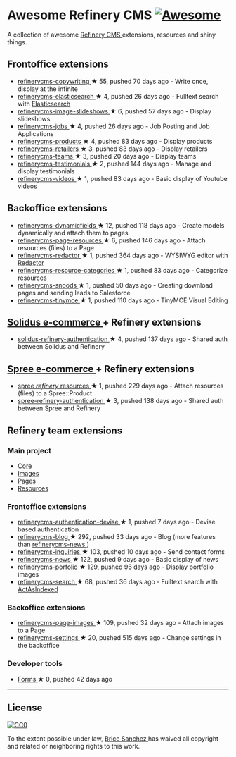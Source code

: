 <h1>
 Awesome Refinery CMS
 <a href="https://github.com/sindresorhus/awesome">
  <img alt="Awesome" src="https://cdn.rawgit.com/sindresorhus/awesome/d7305f38d29fed78fa85652e3a63e154dd8e8829/media/badge.svg"/>
 </a>
</h1>
<p>
 A collection of awesome
 <a href="http://www.refinerycms.com/">
  Refinery CMS
 </a>
 extensions, resources and shiny things.
</p>
<h2>
 Frontoffice extensions
</h2>
<ul>
 <li>
  <a href="https://github.com/unixcharles/refinerycms-copywriting">
   refinerycms-copywriting
  </a>
  <span>
   &#9733 55, pushed 70 days ago
  </span>
  - Write once, display at the infinite
 </li>
 <li>
  <a href="https://github.com/refinerycms-contrib/refinerycms-elasticsearch">
   refinerycms-elasticsearch
  </a>
  <span>
   &#9733 4, pushed 26 days ago
  </span>
  - Fulltext search with
  <a href="https://github.com/elastic/elasticsearch-ruby">
   Elasticsearch
  </a>
 </li>
 <li>
  <a href="https://github.com/bisscomm/refinerycms-image-slideshows">
   refinerycms-image-slideshows
  </a>
  <span>
   &#9733 6, pushed 57 days ago
  </span>
  - Display slideshows
 </li>
 <li>
  <a href="https://github.com/bisscomm/refinerycms-jobs">
   refinerycms-jobs
  </a>
  <span>
   &#9733 4, pushed 26 days ago
  </span>
  - Job Posting and Job Applications
 </li>
 <li>
  <a href="https://github.com/bisscomm/refinerycms-products">
   refinerycms-products
  </a>
  <span>
   &#9733 4, pushed 83 days ago
  </span>
  - Display products
 </li>
 <li>
  <a href="https://github.com/bisscomm/refinerycms-retailers">
   refinerycms-retailers
  </a>
  <span>
   &#9733 3, pushed 83 days ago
  </span>
  - Display retailers
 </li>
 <li>
  <a href="https://github.com/bisscomm/refinerycms-teams">
   refinerycms-teams
  </a>
  <span>
   &#9733 3, pushed 20 days ago
  </span>
  - Display teams
 </li>
 <li>
  <a href="https://github.com/anitagraham/refinerycms-testimonials">
   refinerycms-testimonials
  </a>
  <span>
   &#9733 2, pushed 144 days ago
  </span>
  - Manage and display testimonials
 </li>
 <li>
  <a href="https://github.com/bisscomm/refinerycms-videos">
   refinerycms-videos
  </a>
  <span>
   &#9733 1, pushed 83 days ago
  </span>
  - Basic display of Youtube videos
 </li>
</ul>
<h2>
 Backoffice extensions
</h2>
<ul>
 <li>
  <a href="https://github.com/jfalameda/refinerycms-dynamicfields">
   refinerycms-dynamicfields
  </a>
  <span>
   &#9733 12, pushed 118 days ago
  </span>
  - Create models dynamically and attach them to pages
 </li>
 <li>
  <a href="https://github.com/anitagraham/refinerycms-page-resources">
   refinerycms-page-resources
  </a>
  <span>
   &#9733 6, pushed 146 days ago
  </span>
  - Attach resources (files) to a Page
 </li>
 <li>
  <a href="https://github.com/rabid/refinerycms-redactor">
   refinerycms-redactor
  </a>
  <span>
   &#9733 1, pushed 364 days ago
  </span>
  - WYSIWYG editor with
  <a href="https://imperavi.com/redactor/">
   Redactor
  </a>
 </li>
 <li>
  <a href="https://github.com/bisscomm/refinerycms-resource-categories">
   refinerycms-resource-categories
  </a>
  <span>
   &#9733 1, pushed 83 days ago
  </span>
  - Categorize resources
 </li>
 <li>
  <a href="https://github.com/cleverlemming/refinerycms-snoods">
   refinerycms-snoods
  </a>
  <span>
   &#9733 1, pushed 50 days ago
  </span>
  - Creating download pages and sending leads to Salesforce
 </li>
 <li>
  <a href="https://github.com/ghoppe/refinerycms-tinymce">
   refinerycms-tinymce
  </a>
  <span>
   &#9733 1, pushed 110 days ago
  </span>
  - TinyMCE Visual Editing
 </li>
</ul>
<h2>
 <a href="https://github.com/solidusio/solidus">
  Solidus e-commerce
 </a>
 + Refinery extensions
</h2>
<ul>
 <li>
  <a href="https://github.com/refinerycms-contrib/solidus-refinery-authentication">
   solidus-refinery-authentication
  </a>
  <span>
   &#9733 4, pushed 137 days ago
  </span>
  - Shared auth between Solidus and Refinery
 </li>
</ul>
<h2>
 <a href="https://github.com/spree/spree">
  Spree e-commerce
 </a>
 + Refinery extensions
</h2>
<ul>
 <li>
  <a href="https://github.com/bisscomm/spree_refinery_resources">
   spree
   <em>
    refinery
   </em>
   resources
  </a>
  <span>
   &#9733 1, pushed 229 days ago
  </span>
  - Attach resources (files) to a Spree::Product
 </li>
 <li>
  <a href="https://github.com/refinerycms-contrib/spree-refinery-authentication">
   spree-refinery-authentication
  </a>
  <span>
   &#9733 3, pushed 138 days ago
  </span>
  - Shared auth between Spree and Refinery
 </li>
</ul>
<h2>
 Refinery team extensions
</h2>
<h3>
 Main project
</h3>
<ul>
 <li>
  <a href="https://github.com/refinery/refinerycms/tree/master/core">
   Core
  </a>
 </li>
 <li>
  <a href="https://github.com/refinery/refinerycms/tree/master/images">
   Images
  </a>
 </li>
 <li>
  <a href="https://github.com/refinery/refinerycms/tree/master/pages">
   Pages
  </a>
 </li>
 <li>
  <a href="https://github.com/refinery/refinerycms/tree/master/resources">
   Resources
  </a>
 </li>
</ul>
<h3>
 Frontoffice extensions
</h3>
<ul>
 <li>
  <a href="https://github.com/refinery/refinerycms-authentication-devise">
   refinerycms-authentication-devise
  </a>
  <span>
   &#9733 1, pushed 7 days ago
  </span>
  - Devise based authentication
 </li>
 <li>
  <a href="https://github.com/refinery/refinerycms-blog">
   refinerycms-blog
  </a>
  <span>
   &#9733 292, pushed 33 days ago
  </span>
  - Blog (more features than
  <a href="https://github.com/refinery/refinerycms-news">
   refinerycms-news
  </a>
  )
 </li>
 <li>
  <a href="https://github.com/refinery/refinerycms-inquiries">
   refinerycms-inquiries
  </a>
  <span>
   &#9733 103, pushed 10 days ago
  </span>
  - Send contact forms
 </li>
 <li>
  <a href="https://github.com/refinery/refinerycms-news">
   refinerycms-news
  </a>
  <span>
   &#9733 122, pushed 9 days ago
  </span>
  - Basic display of news
 </li>
 <li>
  <a href="https://github.com/refinery/refinerycms-portfolio">
   refinerycms-porfolio
  </a>
  <span>
   &#9733 129, pushed 96 days ago
  </span>
  - Display portfolio images
 </li>
 <li>
  <a href="https://github.com/refinery/refinerycms-search">
   refinerycms-search
  </a>
  <span>
   &#9733 68, pushed 36 days ago
  </span>
  - Fulltext search with
  <a href="https://github.com/dougal/acts_as_indexed">
   ActAsIndexed
  </a>
 </li>
</ul>
<h3>
 Backoffice extensions
</h3>
<ul>
 <li>
  <a href="https://github.com/refinery/refinerycms-page-images">
   refinerycms-page-images
  </a>
  <span>
   &#9733 109, pushed 32 days ago
  </span>
  - Attach images to a Page
 </li>
 <li>
  <a href="https://github.com/refinery/refinerycms-settings">
   refinerycms-settings
  </a>
  <span>
   &#9733 20, pushed 515 days ago
  </span>
  - Change settings in the backoffice
 </li>
</ul>
<h3>
 Developer tools
</h3>
<ul>
 <li>
  <a href="https://github.com/refinery/refinerycms-forms">
   Forms
  </a>
  <span>
   &#9733 0, pushed 42 days ago
  </span>
 </li>
</ul>
<hr/>
<h2>
 License
</h2>
<p>
 <a href="https://creativecommons.org/publicdomain/zero/1.0/">
  <img alt="CC0" src="https://i.creativecommons.org/p/zero/1.0/88x31.png"/>
 </a>
</p>
<p>
 To the extent possible under law,
 <a href="http://brice-sanchez.com">
  Brice Sanchez
 </a>
 has waived all copyright and related or neighboring rights to this work.
</p>
